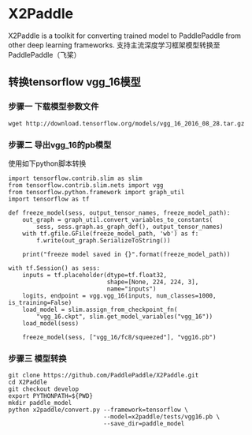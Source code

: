 # X2Paddle
X2Paddle is a toolkit for converting trained model to PaddlePaddle from other deep learning frameworks. 支持主流深度学习框架模型转换至PaddlePaddle（飞桨）


## 转换tensorflow vgg_16模型

### 步骤一 下载模型参数文件
```
wget http://download.tensorflow.org/models/vgg_16_2016_08_28.tar.gz
```

### 步骤二 导出vgg_16的pb模型
使用如下python脚本转换
```
import tensorflow.contrib.slim as slim
from tensorflow.contrib.slim.nets import vgg
from tensorflow.python.framework import graph_util
import tensorflow as tf

def freeze_model(sess, output_tensor_names, freeze_model_path):
    out_graph = graph_util.convert_variables_to_constants(
        sess, sess.graph.as_graph_def(), output_tensor_names)
    with tf.gfile.GFile(freeze_model_path, 'wb') as f:
        f.write(out_graph.SerializeToString())

    print("freeze model saved in {}".format(freeze_model_path))

with tf.Session() as sess:
    inputs = tf.placeholder(dtype=tf.float32,
                            shape=[None, 224, 224, 3],
                            name="inputs")
    logits, endpoint = vgg.vgg_16(inputs, num_classes=1000, is_training=False)
    load_model = slim.assign_from_checkpoint_fn(
        "vgg_16.ckpt", slim.get_model_variables("vgg_16"))
    load_model(sess)

    freeze_model(sess, ["vgg_16/fc8/squeezed"], "vgg16.pb")
```

### 步骤三 模型转换

```
git clone https://github.com/PaddlePaddle/X2Paddle.git
cd X2Paddle
git checkout develop
export PYTHONPATH=${PWD}
mkdir paddle_model
python x2paddle/convert.py --framework=tensorflow \
                           --model=x2paddle/tests/vgg16.pb \
                           --save_dir=paddle_model
```
